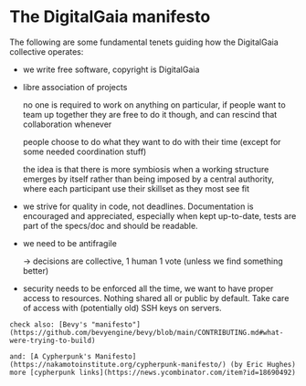 
# The DigitalGaia manifesto

The following are some fundamental tenets guiding how the DigitalGaia collective operates:

- we write free software, copyright is DigitalGaia

- libre association of projects

  no one is required to work on anything on particular, if people want to team up together they are free to do it though, and can rescind that collaboration whenever

  people choose to do what they want to do with their time (except for some needed coordination stuff)

  the idea is that there is more symbiosis when a working structure emerges by itself rather than  being imposed by a central authority, where each participant use their skillset as they most see fit

- we strive for quality in code, not deadlines. Documentation is encouraged and appreciated, especially when kept up-to-date, tests are part of the specs/doc and should be readable.

- we need to be antifragile

  -> decisions are collective, 1 human 1 vote (unless we find something better)

- security needs to be enforced all the time, we want to have proper access to resources. Nothing shared all or public by default. Take care of access with (potentially old) SSH keys on servers.

```{note}
check also: [Bevy's "manifesto"](https://github.com/bevyengine/bevy/blob/main/CONTRIBUTING.md#what-were-trying-to-build)

and: [A Cypherpunk's Manifesto](https://nakamotoinstitute.org/cypherpunk-manifesto/) (by Eric Hughes)
more [cypherpunk links](https://news.ycombinator.com/item?id=18690492)
```
